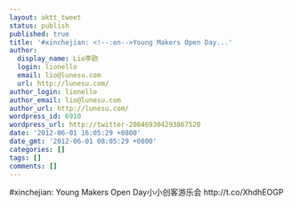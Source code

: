 ```yaml
---
layout: aktt_tweet
status: publish
published: true
title: '#xinchejian: <!--:en-->Young Makers Open Day...'
author:
  display_name: Lio李欧
  login: lionello
  email: lio@lunesu.com
  url: http://lunesu.com/
author_login: lionello
author_email: lio@lunesu.com
author_url: http://lunesu.com/
wordpress_id: 6910
wordpress_url: http://twitter-208469304293867520
date: '2012-06-01 16:05:29 +0800'
date_gmt: '2012-06-01 08:05:29 +0800'
categories: []
tags: []
comments: []
---
```

<p>#xinchejian: <!--:en-->Young Makers Open Day<!--:--><!--:zh-->小小创客游乐会<!--:--> http://t.co/XhdhEOGP</p>
